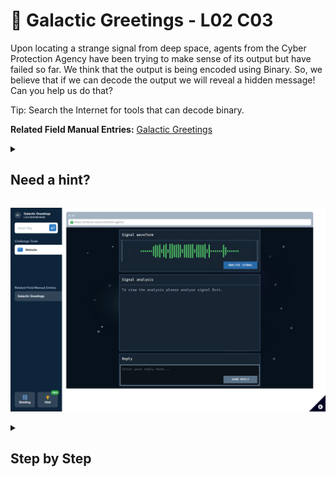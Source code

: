 # 👋 Galactic Greetings - L02 C03 

Upon locating a strange signal from deep space, agents from the Cyber Protection Agency have been trying to make sense of its output but have failed so far. We think that the output is being encoded using Binary. So, we believe that if we can decode the output we will reveal a hidden message! Can you help us do that?

Tip: Search the Internet for tools that can decode binary.

**Related Field Manual Entries:** [Galactic Greetings](../fieldmanual/GalacticGreetings.8.2.3.md)

<details><summary>

## Need a hint?</summary>

> 💡 Hint: Using an online tool, decode the binary signal into readable text and answer the question within. The answer must be encoded in binary before responding.

</details>

![image of the challenge](/assets/galacticgreetings.png)

<details><summary>

## Step by Step</summary>

- Click the "analyze signal" button
- Copy the series of binary numbers into a [Binary to ASCII convertor](https://rapidtables.com/convert/number/binary-to-ascii.html)
- A mathmatical equation should be presented to you
	- eg. "What is twelve minus eight plus one?"
- Put your answer through an [ASCII to Binary convertor](https://www.rapidtables.com/convert/number/ascii-to-binary.html)
  - This can be in the format of the arabic numeric or alphabetical spelling, with or without capitals
	- eg. 5, five, FIVE, Five
- Copy the resulting binary and paste it into the reply field of the challenge

![image of the response](/assets/galacticgreetings1.png)

- If correct, the flag should appear
